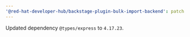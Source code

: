 ```yaml
---
'@red-hat-developer-hub/backstage-plugin-bulk-import-backend': patch
---
```


Updated dependency `@types/express` to `4.17.23`.
